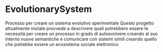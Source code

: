 # EvolutionarySystem
Processo per creare un sistema evolutivo sperimentale
Questo progetto attualmente iniziale provvede a descrivere quali potrebbero essere le necessità per creare un processo in grado di autoevolvere creando al suo interno nuove semantiche e comunicare con sistemi simili creando quello che potrebbe essere un ecosistema sociale elettronico
